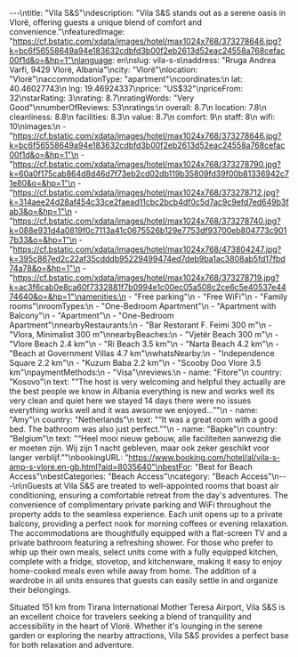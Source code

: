 ---\ntitle: "Vila S&S"\ndescription: "Vila S&S stands out as a serene oasis in Vlorë, offering guests a unique blend of comfort and convenience."\nfeaturedImage: "https://cf.bstatic.com/xdata/images/hotel/max1024x768/373278646.jpg?k=bc6f56558649a94e183632cdbfd3b00f2eb2613d52eac24558a768cefac00f1d&o=&hp=1"\nlanguage: en\nslug: vila-s-s\naddress: "Rruga Andrea Varfi, 9429 Vlorë, Albania"\ncity: "Vlorë"\nlocation: "Vlorë"\naccommodationType: "apartment"\ncoordinates:\n  lat: 40.46027743\n  lng: 19.46924337\nprice: "US$32"\npriceFrom: 32\nstarRating: 3\nrating: 8.7\nratingWords: "Very Good"\nnumberOfReviews: 53\nratings:\n  overall: 8.7\n  location: 7.8\n  cleanliness: 8.8\n  facilities: 8.3\n  value: 8.7\n  comfort: 9\n  staff: 8\n  wifi: 10\nimages:\n  - "https://cf.bstatic.com/xdata/images/hotel/max1024x768/373278646.jpg?k=bc6f56558649a94e183632cdbfd3b00f2eb2613d52eac24558a768cefac00f1d&o=&hp=1"\n  - "https://cf.bstatic.com/xdata/images/hotel/max1024x768/373278790.jpg?k=60a0f175cab864d8d46d7f73eb2cd02db119b35809fd39f00b81336942c71e80&o=&hp=1"\n  - "https://cf.bstatic.com/xdata/images/hotel/max1024x768/373278712.jpg?k=314aee24d28af454c33ce2faead11cbc2bcb4df0c5d7ac9c9efd7ed649b3fab3&o=&hp=1"\n  - "https://cf.bstatic.com/xdata/images/hotel/max1024x768/373278740.jpg?k=088e931d4a0819f0c7113a41c0675526b129e7753df93700eb804773c9017b33&o=&hp=1"\n  - "https://cf.bstatic.com/xdata/images/hotel/max1024x768/473804247.jpg?k=395c867ed2c22af35cdddb95229499474ed7deb9ba1ac3808ab5fd17fbd74a78&o=&hp=1"\n  - "https://cf.bstatic.com/xdata/images/hotel/max1024x768/373278719.jpg?k=ac3f6cab0e8ca60f7332881f7b0994e1c00ec05a508c2ce6c5e40537e4474640&o=&hp=1"\namenities:\n  - "Free parking"\n  - "Free WiFi"\n  - "Family rooms"\nroomTypes:\n  - "One-Bedroom Apartment"\n  - "Apartment with Balcony"\n  - "Apartment"\n  - "One-Bedroom Apartment"\nnearbyRestaurants:\n  - "Bar Restorant F. Feimi 300 m"\n  - "Vlora, Minimalist 300 m"\nnearbyBeaches:\n  - "Vjetër Beach 300 m"\n  - "Vlore Beach 2.4 km"\n  - "Ri Beach 3.5 km"\n  - "Narta Beach 4.2 km"\n  - "Beach at Government Villas 4.7 km"\nwhatsNearby:\n  - "Independence Square 2.2 km"\n  - "Kuzum Baba 2.2 km"\n  - "Scooby Doo Vlore 3.5 km"\npaymentMethods:\n  - "Visa"\nreviews:\n  - name: "Fitore"\n    country: "Kosovo"\n    text: "“The host is very welcoming and helpful they actually are the best people we know in Albania everything is new and works well its very clean and quiet here we stayed 14 days there were no issues everything works well and it was awsome we enjoyed...”"\n  - name: "Amy"\n    country: "Netherlands"\n    text: "“It was a great room with a good bed. The bathroom was also just perfect.”"\n  - name: "Bapke"\n    country: "Belgium"\n    text: "“Heel mooi nieuw gebouw, alle faciliteiten aanwezig die er moeten zijn. Wij zijn 1 nacht gebleven, maar ook zeker geschikt voor langer verblijf.”"\nbookingURL: "https://www.booking.com/hotel/al/vila-s-amp-s-vlore.en-gb.html?aid=8035640"\nbestFor: "Best for Beach Access"\nbestCategories: "Beach Access"\ncategory: "Beach Access"\n---\n\nGuests at Vila S&S are treated to well-appointed rooms that boast air conditioning, ensuring a comfortable retreat from the day's adventures. The convenience of complimentary private parking and WiFi throughout the property adds to the seamless experience. Each unit opens up to a private balcony, providing a perfect nook for morning coffees or evening relaxation. The accommodations are thoughtfully equipped with a flat-screen TV and a private bathroom featuring a refreshing shower. For those who prefer to whip up their own meals, select units come with a fully equipped kitchen, complete with a fridge, stovetop, and kitchenware, making it easy to enjoy home-cooked meals even while away from home. The addition of a wardrobe in all units ensures that guests can easily settle in and organize their belongings.

Situated 151 km from Tirana International Mother Teresa Airport, Vila S&S is an excellent choice for travelers seeking a blend of tranquility and accessibility in the heart of Vlorë. Whether it's lounging in the serene garden or exploring the nearby attractions, Vila S&S provides a perfect base for both relaxation and adventure.